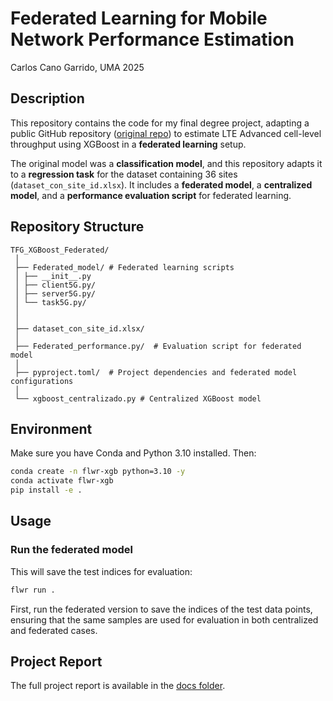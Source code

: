 # Federated Learning for Mobile Network Performance Estimation
Carlos Cano Garrido, UMA 2025

## Description
This repository contains the code for my final degree project, adapting a public GitHub repository ([original repo](https://github.com/adap/flower/tree/f34d6e8d42864cfdfc4b0c4d582ce0eed07dbdef/examples/xgboost-comprehensive)) to estimate LTE Advanced cell-level throughput using XGBoost in a **federated learning** setup.  

The original model was a **classification model**, and this repository adapts it to a **regression task** for the dataset containing 36 sites (`dataset_con_site_id.xlsx`). It includes a **federated model**, a **centralized model**, and a **performance evaluation script** for federated learning.

## Repository Structure

```
TFG_XGBoost_Federated/
 │ 
 ├── Federated_model/ # Federated learning scripts
 │ ├── __init__.py 
 │ ├── client5G.py/ 
 │ ├── server5G.py/ 
 │ └── task5G.py/ 
 │ 
 │ 
 ├── dataset_con_site_id.xlsx/ 
 │ 
 ├── Federated_performance.py/  # Evaluation script for federated model
 │ 
 ├── pyproject.toml/  # Project dependencies and federated model configurations
 │ 
 └── xgboost_centralizado.py # Centralized XGBoost model
````

## Environment

Make sure you have Conda and Python 3.10 installed. Then:

```bash
conda create -n flwr-xgb python=3.10 -y
conda activate flwr-xgb
pip install -e .
````

## Usage

### Run the federated model
This will save the test indices for evaluation:

```bash
flwr run .
````

First, run the federated version to save the indices of the test data points, ensuring that the same samples are used for evaluation in both centralized and federated cases.

## Project Report
The full project report is available in the [docs folder](docs/Memoria_TFG_Carlos_Cano_Garrido.pdf).
